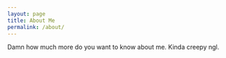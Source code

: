 ```yaml
---
layout: page
title: About Me
permalink: /about/
---
```


Damn how much more do you want to know about me. Kinda creepy ngl.


<!-- ... well I guess they do also say that you're the average of the five people around you, so here are five personal websites of people I know?
- [David Garsten](https://shmililangs.wixsite.com/site/)
- [Jewon Im](https://jewonim.wordpress.com/) 
- [Sidharth Rao](https://sidharthmrao.github.io/)
- [Michael Korvyakov](https://korvyakov.us/)
- [Andrew Wen](https://andwendrew004.blogspot.com/)
- [Jayden Khuu](https://khuu.life/)
- [Eric Shen](http://ericshen.net/index.html)
- [Evan Chen](https://web.evanchen.cc/) -->


<!-- This is the base Jekyll theme. You can find out more info about customizing your Jekyll theme, as well as basic Jekyll usage documentation at [jekyllrb.com](https://jekyllrb.com/)

You can find the source code for Minima at GitHub:
[jekyll][jekyll-organization] /
[minima](https://github.com/jekyll/minima)

You can find the source code for Jekyll at GitHub:
[jekyll][jekyll-organization] /
[jekyll](https://github.com/jekyll/jekyll)
 -->

[jekyll-organization]: https://github.com/jekyll
